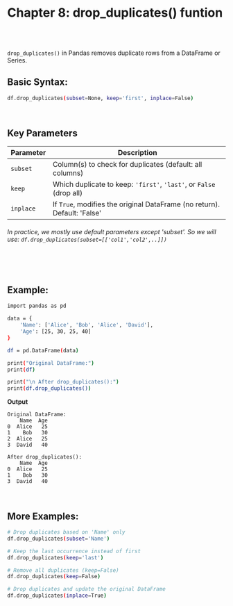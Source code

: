 #
# Chapter 8: drop_duplicates() funtion

<br>
<br>

`drop_duplicates()` in Pandas removes duplicate rows from a DataFrame or Series.

## Basic Syntax:
```bash
df.drop_duplicates(subset=None, keep='first', inplace=False)
````

<br>

## Key Parameters
| Parameter | Description                                                         |
| --------- | ------------------------------------------------------------------- |
| `subset`  | Column(s) to check for duplicates (default: all columns)            |
| `keep`    | Which duplicate to keep: `'first'`, `'last'`, or `False` (drop all) |
| `inplace` | If `True`, modifies the original DataFrame (no return). Default: 'False'|


###### In practice, we mostly use default parameters except 'subset'. So we will use: `df.drop_duplicates(subset=[['col1','col2',..]])`


<br>
<br>

## Example:
```bash
import pandas as pd

data = {
    'Name': ['Alice', 'Bob', 'Alice', 'David'],
    'Age': [25, 30, 25, 40]
}

df = pd.DataFrame(data)

print("Original DataFrame:")
print(df)

print("\n After drop_duplicates():")
print(df.drop_duplicates())
```

**Output**
```
Original DataFrame:
    Name  Age
0  Alice   25
1    Bob   30
2  Alice   25
3  David   40

After drop_duplicates():
    Name  Age
0  Alice   25
1    Bob   30
3  David   40
```

<br>

## More Examples:
```bash
# Drop duplicates based on 'Name' only
df.drop_duplicates(subset='Name')

# Keep the last occurrence instead of first
df.drop_duplicates(keep='last')

# Remove all duplicates (keep=False)
df.drop_duplicates(keep=False)

# Drop duplicates and update the original DataFrame
df.drop_duplicates(inplace=True)
```
